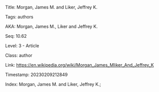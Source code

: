 Title:  Morgan, James M. and Liker, Jeffrey K.

Tags:   authors

AKA:    Morgan, James M., Liker and Jeffrey K.

Seq:    10.62

Level:  3 - Article

Class:  author

Link:   https://en.wikipedia.org/wiki/Morgan_James_Mliker_And_Jeffrey_K

Timestamp: 20230209212849

Index:  Morgan, James M. and Liker, Jeffrey K.; 
